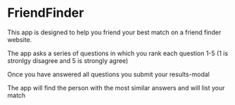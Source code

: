 # FriendFinder

This app is designed to help you friend your best match on a friend finder website.

The app asks a series of questions in which you rank each question 1-5 (1 is stronlgy disagree and 5 is strongly agree)

Once you have answered all questions you submit your results-modal

The app will find the person with the most similar answers and will list your match